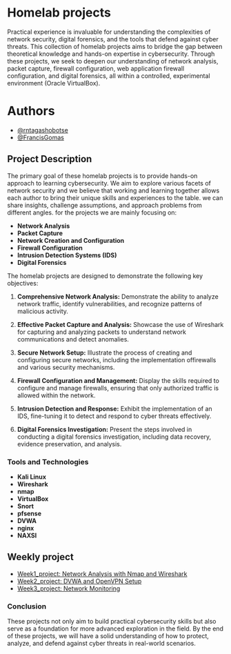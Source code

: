 # Homelab projects
Practical experience is invaluable for understanding the complexities of network security, digital forensics, and the tools that defend against cyber threats. This collection of homelab projects aims to bridge the gap between theoretical knowledge and hands-on expertise in cybersecurity. Through these projects, we seek to deepen our understanding of network analysis, packet capture, firewall configuration, web application firewall configuration, and digital forensics, all within a controlled, experimental environment (Oracle VirtualBox). 

# Authors

- [@rntagashobotse](https://www.github.com/RNtag12)
- [@FrancisGomas](https://www.github.com/francisgomas)

## Project Description

The primary goal of these homelab projects is to provide hands-on approach to learning cybersecurity. We aim to explore various facets of network security and we believe that working and learning together allows each author to bring their unique skills and experiences to the table. we can share insights, challenge assumptions, and approach problems from different angles. for the projects we are mainly focusing on:

- **Network Analysis**
- **Packet Capture**
- **Network Creation and Configuration** 
- **Firewall Configuration** 
- **Intrusion Detection Systems (IDS)** 
- **Digital Forensics**
  
The homelab projects are designed to demonstrate the following key objectives:

1. **Comprehensive Network Analysis:** Demonstrate the ability to analyze network traffic, identify vulnerabilities, and recognize patterns of malicious activity.
  
2. **Effective Packet Capture and Analysis:** Showcase the use of Wireshark for capturing and analyzing packets to understand network communications and detect anomalies.

3. **Secure Network Setup:** Illustrate the process of creating and configuring secure networks, including the implementation offirewalls and various security mechanisms.

4. **Firewall Configuration and Management:** Display the skills required to configure and manage firewalls, ensuring that only authorized traffic is allowed within the network.

5. **Intrusion Detection and Response:** Exhibit the implementation of an IDS, fine-tuning it to detect and respond to cyber threats effectively.

6. **Digital Forensics Investigation:** Present the steps involved in conducting a digital forensics investigation, including data recovery, evidence preservation, and analysis.

### Tools and Technologies
- **Kali Linux** 
- **Wireshark**
- **nmap**
- **VirtualBox** 
- **Snort** 
- **pfsense** 
- **DVWA**
- **nginx**
- **NAXSI**

## Weekly project

 - [Week1_project: Network Analysis with Nmap and Wireshark](https://github.com/RNtag12/networkanalysis/blob/main/week1_nmap_wireshark.md)
 - [Week2_project: DVWA and OpenVPN Setup](https://github.com/RNtag12/pentesting/blob/main/week2_network_traversal.md)
 - [Week3_project: Network Monitoring](https://github.com/RNtag12/pentesting/blob/main/week3_networking_monitoring.md)




### Conclusion

These projects not only aim to build practical cybersecurity skills but also serve as a foundation for more advanced exploration in the field. By the end of these projects, we will have a solid understanding of how to protect, analyze, and defend against cyber threats in real-world scenarios.
